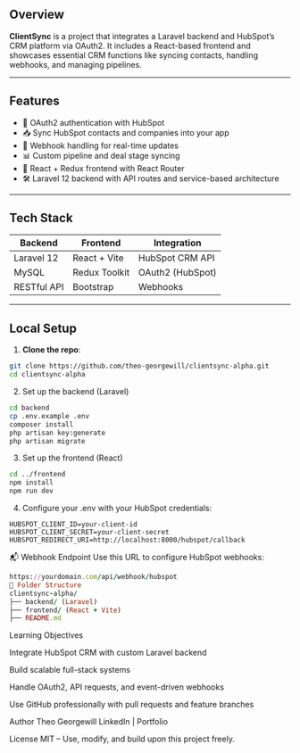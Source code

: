 ## Overview

**ClientSync** is a project that integrates a Laravel backend and HubSpot’s CRM platform via OAuth2. It includes a React-based frontend and showcases essential CRM functions like syncing contacts, handling webhooks, and managing pipelines.

---


## Features

- 🔐 OAuth2 authentication with HubSpot
- 📥 Sync HubSpot contacts and companies into your app
- 🔄 Webhook handling for real-time updates
- 📊 Custom pipeline and deal stage syncing
- 🧠 React + Redux frontend with React Router
- 🛠 Laravel 12 backend with API routes and service-based architecture

---

## Tech Stack

| Backend | Frontend | Integration |
|---------|----------|-------------|
| Laravel 12 | React + Vite | HubSpot CRM API |
| MySQL | Redux Toolkit | OAuth2 (HubSpot) |
| RESTful API | Bootstrap | Webhooks |

---

## Local Setup

1. **Clone the repo**:

```bash
git clone https://github.com/theo-georgewill/clientsync-alpha.git
cd clientsync-alpha
```

2. Set up the backend (Laravel)

```bash
cd backend
cp .env.example .env
composer install
php artisan key:generate
php artisan migrate
```

3. Set up the frontend (React)
```bash
cd ../frontend
npm install
npm run dev
```
4. Configure your .env with your HubSpot credentials:
```dotenv
HUBSPOT_CLIENT_ID=your-client-id
HUBSPOT_CLIENT_SECRET=your-client-secret
HUBSPOT_REDIRECT_URI=http://localhost:8000/hubspot/callback
```
📬 Webhook Endpoint
Use this URL to configure HubSpot webhooks:
```ruby
https://yourdomain.com/api/webhook/hubspot
🧩 Folder Structure
clientsync-alpha/
├── backend/ (Laravel)
├── frontend/ (React + Vite)
├── README.md
```
Learning Objectives

Integrate HubSpot CRM with custom Laravel backend

Build scalable full-stack systems

Handle OAuth2, API requests, and event-driven webhooks

Use GitHub professionally with pull requests and feature branches

Author
Theo Georgewill
LinkedIn | Portfolio

License
MIT – Use, modify, and build upon this project freely.